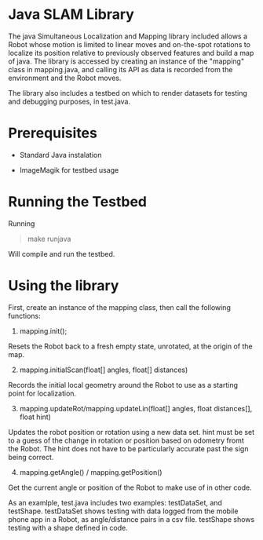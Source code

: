 
# Java SLAM Library

The java Simultaneous Localization and Mapping library included allows a Robot whose motion is limited to linear moves and on-the-spot rotations to localize its position relative to previously observed features and build a map of java. The library is accessed by creating an instance of the "mapping" class in mapping.java, and calling its API as data is recorded from the environment and the Robot moves.

The library also includes a testbed on which to render datasets for testing and debugging purposes, in test.java.

# Prerequisites

* Standard Java instalation

* ImageMagik for testbed usage

# Running the Testbed

Running

> make runjava

Will compile and run the testbed.

# Using the library

First, create an instance of the mapping class, then call the following functions:

1) mapping.init();

Resets the Robot back to a fresh empty state, unrotated, at the origin of the map.

2) mapping.initialScan(float[] angles, float[] distances)

Records the initial local geometry around the Robot to use as a starting point for localization.

3) mapping.updateRot/mapping.updateLin(float[] angles, float distances[], float hint)

Updates the robot position or rotation using a new data set. hint must be set to a guess of the
change in rotation or position based on odometry fromt the Robot. The hint does not have to be
particularly accurate past the sign being correct.

4) mapping.getAngle() / mapping.getPosition()

Get the current angle or position of the Robot to make use of in other code.

As an examlple, test.java includes two examples: testDataSet, and testShape. testDataSet shows testing with data logged from the mobile phone app in a Robot, as angle/distance pairs in a csv file. testShape shows testing with a shape defined in code.
